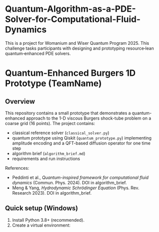# Quantum-Algorithm-as-a-PDE-Solver-for-Computational-Fluid-Dynamics
This is a project for Womanium and Wiser Quantum Program 2025.  This challenge tasks participants with designing and prototyping resource‑lean quantum‑enhanced PDE solvers.

# Quantum-Enhanced Burgers 1D Prototype (TeamName)

## Overview
This repository contains a small prototype that demonstrates a quantum-enhanced approach to the 1-D viscous Burgers shock-tube problem on a coarse grid (16 points). The project contains:

- classical reference solver (`classical_solver.py`)
- quantum prototype using Qiskit (`quantum_prototype.py`) implementing amplitude encoding and a QFT-based diffusion operator for one time step
- algorithm brief (`algorithm_brief.md`)
- requirements and run instructions

References:
- Peddinti et al., *Quantum-inspired framework for computational fluid dynamics* (Commun. Phys. 2024). DOI in algorithm_brief.
- Meng & Yang, *Hydrodynamic Schrödinger Equation* (Phys. Rev. Research 2023). DOI in algorithm_brief.

## Quick setup (Windows)
1. Install Python 3.8+ (recommended).
2. Create a virtual environment:
